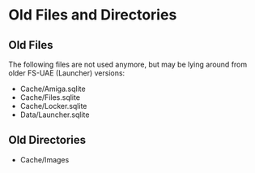 # Old Files and Directories

## Old Files

The following files are not used anymore, but may be lying around from
older FS-UAE (Launcher) versions:

* Cache/Amiga.sqlite
* Cache/Files.sqlite
* Cache/Locker.sqlite
* Data/Launcher.sqlite

##  Old Directories

* Cache/Images
